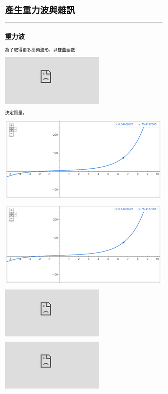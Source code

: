 # 產生重力波與雜訊

----

## 重力波

為了取得更多高頻波形，以雙曲函數

![](http://latex.codecogs.com/svg.latex?y=asinh(x/b)+min_m)

決定質量。

![image](https://github.com/chung-chin/gw/blob/master/mkgw/plots/mass_function.png "FIG. 1:雙曲函數。a=3, b-1.7, min_m=5")

<img src="https://github.com/chung-chin/gw/blob/master/mkgw/plots/mass_function.png" alt="FIG 1" title="FIG. 1:雙曲函數。a=3, b-1.7, min_m=5">

![image](https://github.com/chung-chin/gw/blob/master/mkgw/plots/mass_150_curve.pdf)

![image](https://github.com/chung-chin/gw/blob/master/mkgw/plots/mass_150.pdf)